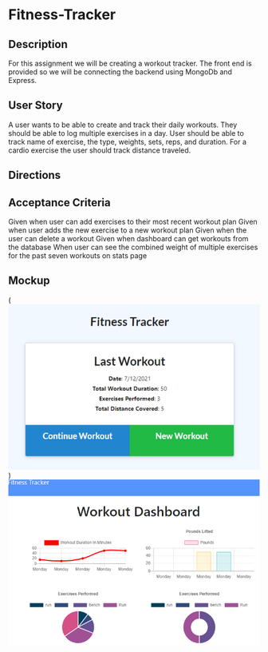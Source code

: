 # Fitness-Tracker

## Description
For this assignment we will be creating a workout tracker. The front end is provided so we will be connecting the backend using MongoDb and Express. 

## User Story
A user wants to be able to create and track their daily workouts. They should be able to log multiple exercises in a day. User should be able to track name of exercise, the type, weights, sets, reps, and duration. For a cardio exercise the user should track distance traveled.

## Directions 


## Acceptance Criteria
Given when user can add exercises to their most recent workout plan
Given when user adds the new exercise to a new workout plan
Given when the user can delete a workout
Given when dashboard can get workouts from the database
When user can see the combined weight of multiple exercises for the past seven workouts on stats page


## Mockup
(![Here is what the homepage looks like ](./Assets/dashboard.png))
![Here is what stats page looks like ](./Assets/stats.png)